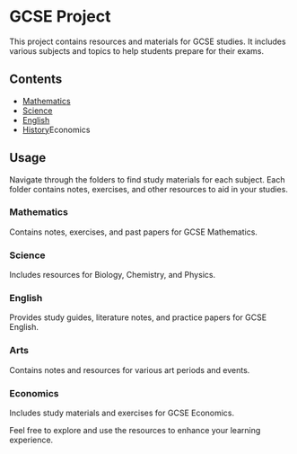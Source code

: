 # GCSE Project

This project contains resources and materials for GCSE studies. It includes various subjects and topics to help students prepare for their exams.

## Contents

- [Mathematics](./Mathematics)
- [Science](./Science)
- [English](./English)
- [History](./History)Economics

## Usage

Navigate through the folders to find study materials for each subject. Each folder contains notes, exercises, and other resources to aid in your studies.

### Mathematics
Contains notes, exercises, and past papers for GCSE Mathematics.

### Science
Includes resources for Biology, Chemistry, and Physics.

### English
Provides study guides, literature notes, and practice papers for GCSE English.

### Arts
Contains notes and resources for various art periods and events.


### Economics
Includes study materials and exercises for GCSE Economics.

Feel free to explore and use the resources to enhance your learning experience.
